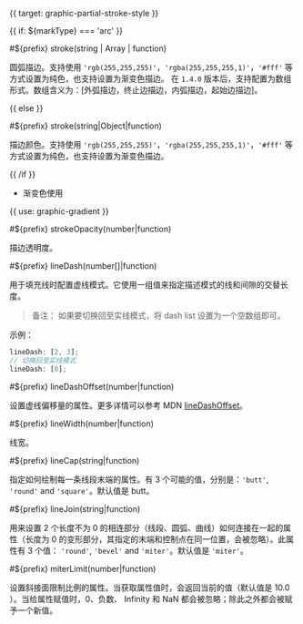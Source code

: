{{ target: graphic-partial-stroke-style }}

{{ if: ${markType} === 'arc' }}

#${prefix} stroke(string | Array | function)

圆弧描边。支持使用 `'rgb(255,255,255)'`，`'rgba(255,255,255,1)'`，`'#fff'` 等方式设置为纯色，也支持设置为渐变色描边。
在 `1.4.0` 版本后，支持配置为数组形式。数组含义为：[外弧描边，终止边描边，内弧描边，起始边描边]。

{{ else }}

#${prefix} stroke(string|Object|function)

描边颜色。支持使用 `'rgb(255,255,255)'`，`'rgba(255,255,255,1)'`，`'#fff'` 等方式设置为纯色，也支持设置为渐变色描边。

{{ /if }}

- 渐变色使用

{{ use: graphic-gradient }}

#${prefix} strokeOpacity(number|function)

描边透明度。

#${prefix} lineDash(number[]|function)

用于填充线时配置虚线模式。它使用一组值来指定描述模式的线和间隙的交替长度。

> 备注： 如果要切换回至实线模式，将 dash list 设置为一个空数组即可。

示例：

```ts
lineDash: [2, 3];
// 切换回至实线模式
lineDash: [0];
```

#${prefix} lineDashOffset(number|function)

设置虚线偏移量的属性。更多详情可以参考 MDN [lineDashOffset](https://developer.mozilla.org/zh-CN/docs/Web/API/CanvasRenderingContext2D/lineDashOffset)。

#${prefix} lineWidth(number|function)

线宽。

#${prefix} lineCap(string|function)

指定如何绘制每一条线段末端的属性。有 3 个可能的值，分别是：`'butt'`, `'round'` and `'square'`。默认值是 butt。

#${prefix} lineJoin(string|function)

用来设置 2 个长度不为 0 的相连部分（线段、圆弧、曲线）如何连接在一起的属性（长度为 0 的变形部分，其指定的末端和控制点在同一位置，会被忽略）。此属性有 3 个值： `'round'`, `'bevel'` and `'miter'`。默认值是 `'miter'`。

#${prefix} miterLimit(number|function)

设置斜接面限制比例的属性。当获取属性值时，会返回当前的值（默认值是 10.0 ）。当给属性赋值时，0、负数、 Infinity 和 NaN 都会被忽略；除此之外都会被赋予一个新值。

<!-- TODO stroke: boolean, strokeTop: boolean 确认 -->

